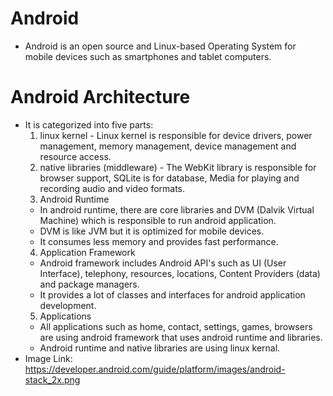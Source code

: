 # Android

- Android is an open source and Linux-based Operating System for mobile devices such as smartphones and tablet computers.

# Android Architecture

- It is categorized into five parts:
  1. linux kernel - Linux kernel is responsible for device drivers, power management, memory management, device management and resource access.
  2. native libraries (middleware) - The WebKit library is responsible for browser support, SQLite is for database, Media for playing and recording audio and video formats.
  3. Android Runtime 
    - In android runtime, there are core libraries and DVM (Dalvik Virtual Machine) which is responsible to run android application. 
    - DVM is like JVM but it is optimized for mobile devices. 
    - It consumes less memory and provides fast performance.
  4. Application Framework
    - Android framework includes Android API's such as UI (User Interface), telephony, resources, locations, Content Providers (data) and package managers. 
    - It provides a lot of classes and interfaces for android application development.
  5. Applications
    - All applications such as home, contact, settings, games, browsers are using android framework that uses android runtime and libraries. 
    - Android runtime and native libraries are using linux kernal.
- Image Link: https://developer.android.com/guide/platform/images/android-stack_2x.png

